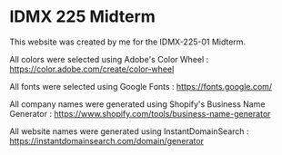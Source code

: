 # IDMX 225 Midterm

This website was created by me for the IDMX-225-01 Midterm.

All colors were selected using Adobe's Color Wheel : https://color.adobe.com/create/color-wheel

All fonts were selected using Google Fonts : https://fonts.google.com/

All company names were generated using Shopify's Business Name Generator : https://www.shopify.com/tools/business-name-generator

All website names were generated using InstantDomainSearch : https://instantdomainsearch.com/domain/generator